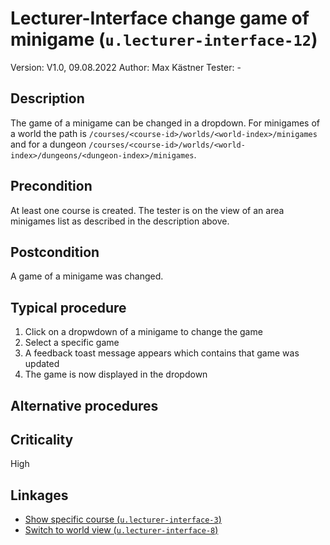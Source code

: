 # Lecturer-Interface change game of minigame (`u.lecturer-interface-12`)


Version: V1.0, 09.08.2022
Author: Max Kästner
Tester: -

## Description

The game of a minigame can be changed in a dropdown. For minigames of a world the path is `/courses/<course-id>/worlds/<world-index>/minigames` and for a dungeon `/courses/<course-id>/worlds/<world-index>/dungeons/<dungeon-index>/minigames`.

## Precondition

At least one course is created. The tester is on the view of an area minigames list as described in the description above.

## Postcondition

A game of a minigame was changed.

## Typical procedure

1. Click on a dropwdown of a minigame to change the game
2. Select a specific game
3. A feedback toast message appears which contains that game was updated
4. The game is now displayed in the dropdown

## Alternative procedures


## Criticality

High

## Linkages

- [Show specific course (`u.lecturer-interface-3`)](u-lecturer-interface-03-show-specific-course.md)
- [Switch to world view (`u.lecturer-interface-8`)](u-lecturer-interface-08-switch-to-world-view.md)